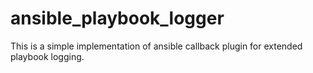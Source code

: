 # ansible_playbook_logger
This is a simple implementation of ansible callback plugin for extended playbook logging.
